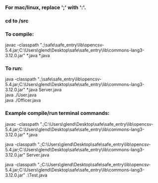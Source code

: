 
### For mac/linux, replace ';' with ':'. </br>

### cd to /src </br>

### To compile: </br>

javac -classpath ".;<directory to file>\safe\safe_entry\lib\opencsv-5.4.jar;C:\Users\glend\Desktop\safe\safe_entry\lib\commons-lang3-3.12.0.jar" *.java *.java </br>

### To run: </br>

java -classpath ".;<directory to file>\safe\safe_entry\lib\opencsv-5.4.jar;C:\Users\glend\Desktop\safe\safe_entry\lib\commons-lang3-3.12.0.jar" *.java Server.java </br>
java ./User.java </br>
java ./Officer.java </br>

### Example compile/run terminal commands: </br>

javac -classpath ".;C:\Users\glend\Desktop\safe\safe_entry\lib\opencsv-5.4.jar;C:\Users\glend\Desktop\safe\safe_entry\lib\commons-lang3-3.12.0.jar" *.java </br>

java -classpath ".;C:\Users\glend\Desktop\safe\safe_entry\lib\opencsv-5.4.jar;C:\Users\glend\Desktop\safe\safe_entry\lib\commons-lang3-3.12.0.jar" Server.java </br>

java -classpath ".;C:\Users\glend\Desktop\safe\safe_entry\lib\opencsv-5.4.jar;C:\Users\glend\Desktop\safe\safe_entry\lib\commons-lang3-3.12.0.jar" .\Test.java </br>